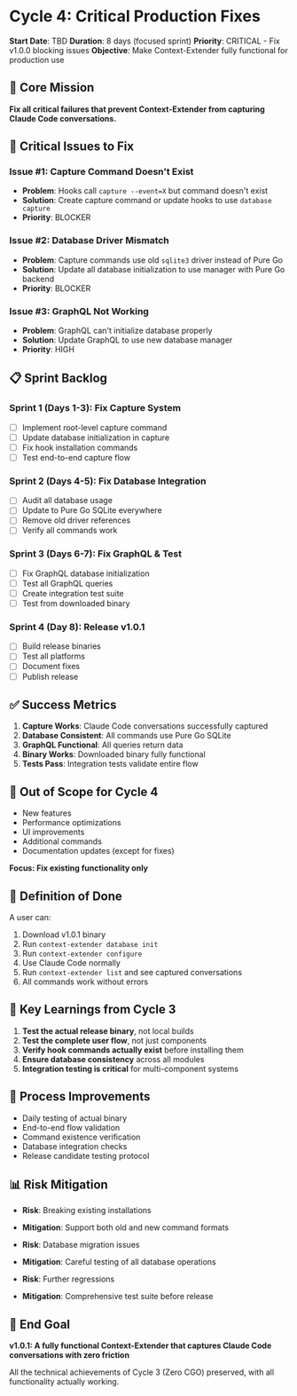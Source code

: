 # Cycle 4: Critical Production Fixes

**Start Date**: TBD
**Duration**: 8 days (focused sprint)
**Priority**: CRITICAL - Fix v1.0.0 blocking issues
**Objective**: Make Context-Extender fully functional for production use

## 🎯 Core Mission

**Fix all critical failures that prevent Context-Extender from capturing Claude Code conversations.**

## 🔴 Critical Issues to Fix

### Issue #1: Capture Command Doesn't Exist
- **Problem**: Hooks call `capture --event=X` but command doesn't exist
- **Solution**: Create capture command or update hooks to use `database capture`
- **Priority**: BLOCKER

### Issue #2: Database Driver Mismatch
- **Problem**: Capture commands use old `sqlite3` driver instead of Pure Go
- **Solution**: Update all database initialization to use manager with Pure Go backend
- **Priority**: BLOCKER

### Issue #3: GraphQL Not Working
- **Problem**: GraphQL can't initialize database properly
- **Solution**: Update GraphQL to use new database manager
- **Priority**: HIGH

## 📋 Sprint Backlog

### Sprint 1 (Days 1-3): Fix Capture System
- [ ] Implement root-level capture command
- [ ] Update database initialization in capture
- [ ] Fix hook installation commands
- [ ] Test end-to-end capture flow

### Sprint 2 (Days 4-5): Fix Database Integration
- [ ] Audit all database usage
- [ ] Update to Pure Go SQLite everywhere
- [ ] Remove old driver references
- [ ] Verify all commands work

### Sprint 3 (Days 6-7): Fix GraphQL & Test
- [ ] Fix GraphQL database initialization
- [ ] Test all GraphQL queries
- [ ] Create integration test suite
- [ ] Test from downloaded binary

### Sprint 4 (Day 8): Release v1.0.1
- [ ] Build release binaries
- [ ] Test all platforms
- [ ] Document fixes
- [ ] Publish release

## ✅ Success Metrics

1. **Capture Works**: Claude Code conversations successfully captured
2. **Database Consistent**: All commands use Pure Go SQLite
3. **GraphQL Functional**: All queries return data
4. **Binary Works**: Downloaded binary fully functional
5. **Tests Pass**: Integration tests validate entire flow

## 🚫 Out of Scope for Cycle 4

- New features
- Performance optimizations
- UI improvements
- Additional commands
- Documentation updates (except for fixes)

**Focus: Fix existing functionality only**

## 🎯 Definition of Done

A user can:
1. Download v1.0.1 binary
2. Run `context-extender database init`
3. Run `context-extender configure`
4. Use Claude Code normally
5. Run `context-extender list` and see captured conversations
6. All commands work without errors

## 📝 Key Learnings from Cycle 3

1. **Test the actual release binary**, not local builds
2. **Test the complete user flow**, not just components
3. **Verify hook commands actually exist** before installing them
4. **Ensure database consistency** across all modules
5. **Integration testing is critical** for multi-component systems

## 🔄 Process Improvements

- Daily testing of actual binary
- End-to-end flow validation
- Command existence verification
- Database integration checks
- Release candidate testing protocol

## 📊 Risk Mitigation

- **Risk**: Breaking existing installations
- **Mitigation**: Support both old and new command formats

- **Risk**: Database migration issues
- **Mitigation**: Careful testing of all database operations

- **Risk**: Further regressions
- **Mitigation**: Comprehensive test suite before release

## 🎯 End Goal

**v1.0.1: A fully functional Context-Extender that captures Claude Code conversations with zero friction**

All the technical achievements of Cycle 3 (Zero CGO) preserved, with all functionality actually working.